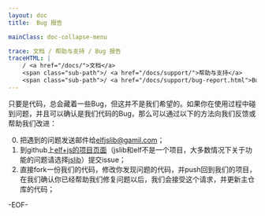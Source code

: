 ```yaml
---
layout: doc
title:  Bug 报告

mainClass: doc-collapse-menu

trace: 文档 / 帮助与支持 / Bug 报告
traceHTML: |
    / <a href="/docs/">文档</a>
    <span class="sub-path">/ <a href="/docs/support/">帮助与支持</a>
    <span class="sub-path">/ <a href="/docs/support/bug-report.html">Bug 报告</a></span></span>
---
```


只要是代码，总会藏着一些Bug，但这并不是我们希望的。如果你在使用过程中碰到问题，并且可以确认是我们代码的Bug，那么可以通过以下的方法向我们反馈或帮助我们改进：

0. 把遇到的问题发送邮件给[elfjslib@gamil.com](mailto:elfjslib@gamil.com)；
0. 到github上[elf+js的项目页面](https://github.com/elfjs/)（jslib和elf不是一个项目，大多数情况下关于功能的问题请选择[jslib](https://github.com/elfjs/jslib/)）提交issue；
0. 直接fork一份我们的代码，修改你发现问题的代码，并push回到我们的项目，在我们确认你已经帮助我们修复问题以后，我们会接受这个请求，并更新主仓库的代码；

-EOF-